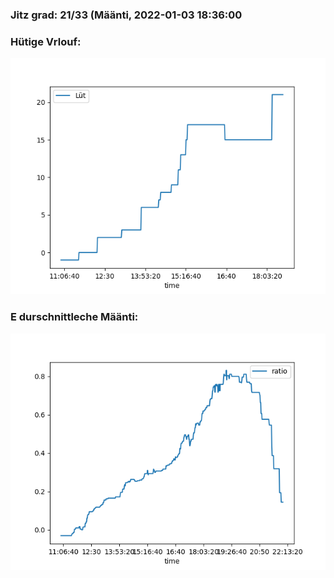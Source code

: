 ### Jitz grad: 21/33 (Määnti, 2022-01-03 18:36:00

### Hütige Vrlouf:
![Graph](Today.png)

### E durschnittleche Määnti:
![Graph](Määnti.png)